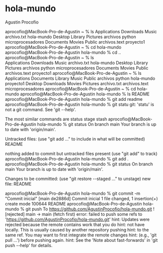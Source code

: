 # hola-mundo
Agustin Procofio

aprocofio@MacBook-Pro-de-Agustin ~ % ls
Applications            Downloads               Music                   archivo.txt             hola-mundo
Desktop                 Library                 Pictures                archivos python         microprocesadores
Documents               Movies                  Public                  archivos.text           proyecto1
aprocofio@MacBook-Pro-de-Agustin ~ % cd hola-mundo 
aprocofio@MacBook-Pro-de-Agustin hola-mundo % cd ..
aprocofio@MacBook-Pro-de-Agustin ~ % ls  
Applications            Downloads               Music                   archivo.txt             hola-mundo
Desktop                 Library                 Pictures                archivos python         microprocesadores
Documents               Movies                  Public                  archivos.text           proyecto1
aprocofio@MacBook-Pro-de-Agustin ~ % ls
Applications            Documents               Library                 Music                   Public                  archivos python         hola-mundo              proyecto1
Desktop                 Downloads               Movies                  Pictures                archivo.txt             archivos.text           microprocesadores
aprocofio@MacBook-Pro-de-Agustin ~ % cd hola-mundo 
aprocofio@MacBook-Pro-de-Agustin hola-mundo % ls
README
aprocofio@MacBook-Pro-de-Agustin hola-mundo % git add readme
aprocofio@MacBook-Pro-de-Agustin hola-mundo % git statu
git: 'statu' is not a git command. See 'git --help'.

The most similar commands are
        status
        stage
        stash
aprocofio@MacBook-Pro-de-Agustin hola-mundo % git status
On branch main
Your branch is up to date with 'origin/main'.

Untracked files:
  (use "git add <file>..." to include in what will be committed)
        README

nothing added to commit but untracked files present (use "git add" to track)
aprocofio@MacBook-Pro-de-Agustin hola-mundo % git add .
aprocofio@MacBook-Pro-de-Agustin hola-mundo % git status
On branch main
Your branch is up to date with 'origin/main'.

Changes to be committed:
  (use "git restore --staged <file>..." to unstage)
        new file:   README

aprocofio@MacBook-Pro-de-Agustin hola-mundo % git commit -m "Commit inicial"
[main de2886d] Commit inicial
 1 file changed, 1 insertion(+)
 create mode 100644 README
aprocofio@MacBook-Pro-de-Agustin hola-mundo % git push
To https://github.com/AgustinProcofio/hola-mundo.git
 ! [rejected]        main -> main (fetch first)
error: failed to push some refs to 'https://github.com/AgustinProcofio/hola-mundo.git'
hint: Updates were rejected because the remote contains work that you do
hint: not have locally. This is usually caused by another repository pushing
hint: to the same ref. You may want to first integrate the remote changes
hint: (e.g., 'git pull ...') before pushing again.
hint: See the 'Note about fast-forwards' in 'git push --help' for details.
